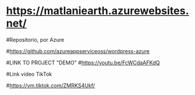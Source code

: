 # https://matlaniearth.azurewebsites.net/
#Repositorio, por Azure

#https://github.com/azureappserviceoss/wordpress-azure

#LINK TO PROJECT "DEMO"
#https://youtu.be/FcWCdaAFKdQ

#Link video TikTok

#https://vm.tiktok.com/ZMRKS4Ukf/

